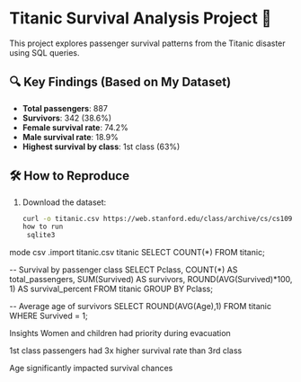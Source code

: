 # Titanic Survival Analysis Project 🚢

This project explores passenger survival patterns from the Titanic disaster using SQL queries.

## 🔍 Key Findings (Based on My Dataset)
- **Total passengers**: 887  
- **Survivors**: 342 (38.6%)  
- **Female survival rate**: 74.2%  
- **Male survival rate**: 18.9%  
- **Highest survival by class**: 1st class (63%)  

## 🛠 How to Reproduce
1. Download the dataset:
   ```bash
   curl -o titanic.csv https://web.stanford.edu/class/archive/cs/cs109/cs109.1166/stuff/titanic.csv.
   how to run 
    sqlite3
mode csv
.import titanic.csv titanic
SELECT COUNT(*) FROM titanic;

-- Survival by passenger class
SELECT 
    Pclass,
    COUNT(*) AS total_passengers,
    SUM(Survived) AS survivors,
    ROUND(AVG(Survived)*100, 1) AS survival_percent
FROM titanic
GROUP BY Pclass;

-- Average age of survivors
SELECT ROUND(AVG(Age),1) FROM titanic WHERE Survived = 1;

Insights 
Women and children had priority during evacuation

1st class passengers had 3x higher survival rate than 3rd class

Age significantly impacted survival chances